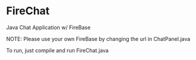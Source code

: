 # FireChat
Java Chat Application w/ FireBase

NOTE: Please use your own FireBase by changing the url in ChatPanel.java

To run, just compile and run FireChat.java
